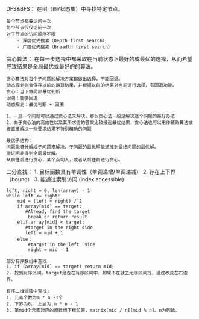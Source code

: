 DFS&BFS：
    在树（图/状态集）中寻找特定节点。
    
    每个节点都要访问一次
    每个节点仅仅访问一次
    对于节点的访问顺序不限
        - 深度优先搜索（Depth first search）
        - 广度优先搜索（Breadth first search）
        
贪心算法：
    在每一步选择中都采取在当前状态下最好的或最优的选择，从而希望导致结果是全局最优或最好的的算法。
    
    贪心算法对每个子问题的解决方案都做出选择，不能回退。
    动态规划则会保存以前的运算结果，并根据以前的结果对当前进行选择，有回退功能。
    贪心：当下做局部最优判断
    回溯：能够回退
    动态规划：最优判断 + 回溯
    
    1、一旦一个问题可以通过贪心法来解决，那么贪心法一般是解决这个问题的最好办法
    2、由于贪心法的高效性以及其所求得的答案比较接近最优结果，贪心法也可以用作辅助算法或者直接解决一些要求结果不特别精确的问题
    
    最优子结构：
    问题能够分解成子问题来解决，子问题的最优解能递推到最终问题的最优解。
    能证明能得到全局最优解。
    从前往后进行贪心，某个点切入，或者从后往前进行贪心。
    
二分查找：
    1. 目标函数具有单调性（单调递增/单调递减）
    2. 存在上下界 （bound）
    3. 能通过索引访问 (index accessible)
    
    left, right = 0, len(array) - 1
    while left <= right:
        mid = (left + right) / 2
        if array[mid] == target:
           #Already find the target
            break or return result
        elif array[mid] < target:
           #target in the right side
           left = mid + 1
        else： 
            #target in the left  side 
            right = mid - 1
    
    部分有序数组中查找
    1. if (array[mid] == target) return mid;
    2. 找到有序区间，target是否在有序区间中，如果不在就去无序区间找，通过改变左右边界。
    
    有序二维矩阵中查找：
    1. 元素个数为m * n -1个
    2. 下界为0， 上届为 m * n - 1
    3. 第mid个元素对应的原数组下标位置，matrix[mid / n][mid % n]。n为列数。